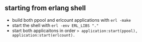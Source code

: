 ## starting from erlang shell
- build both ppool and erlcount applications with `erl -make`
- start the shell with `erl -env ERL_LIBS "."`
- start both applicaitons in order `> application:start(ppool), application:start(erlcount).`
